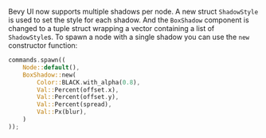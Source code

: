 Bevy UI now supports multiple shadows per node. A new struct `ShadowStyle` is used to set the style for each shadow. And the `BoxShadow` component is changed to a tuple struct wrapping a vector containing a list of `ShadowStyle`s. To spawn a node with a single shadow you can use the `new` constructor function:

```rust
commands.spawn((
    Node::default(),
    BoxShadow::new(
        Color::BLACK.with_alpha(0.8),
        Val::Percent(offset.x),
        Val::Percent(offset.y),
        Val::Percent(spread),
        Val::Px(blur),
    )
));
```
